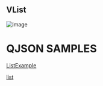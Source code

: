 ## VList

![image](https://cdn.softtech.com.tr/ngsp-quick/nemo/dev/mdImages/VList/vlist.png)


# QJSON SAMPLES

<a href="https://studio.onplateau.com/quick/?q=/qjsons/ListExample.qjson"  target="_blank">ListExample</a>

<a href="https://studio.onplateau.com/quick/?q=/qjsons/list.qjson"  target="_blank">list</a>


<!-- NLP: List | VList | Liste | Liste kullanımı | Bilgileri liste olarak gösterme | Liste gruplama | Liste içerisinde bilgileri nasıl gösteririm | Listeye ikon ekleme | Listeye başka componentler ekleme | Menü oluştuma | Menü içerisine liste yerleştirme | Liste gösterimi | Listeye eleman ekleme | Liste görünümü | Verileri listeleme | Liste bilgileri | Listeleme yapmak istiyorum | Liste istiyorum | Liste gösterme | Verileri listelemek istiyorum | Bilgileri listelemek istiyorum -->